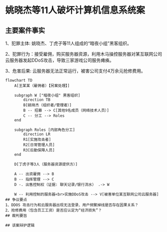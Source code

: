 # 姚晓杰等11人破坏计算机信息系统案
## 主要案件事实

1、犯罪主体: 姚晓杰、丁虎子等11人组成的“暗夜小组”黑客组织。

2、犯罪行为：接受雇佣，购买服务器资源，利用木马操控服务器对某互联网公司云服务器发起DDoS攻击，导致三家游戏公司服务瘫痪。

3、危害后果: 云服务器无法正常运行，被害公司支付4万余元抢修费用。
```mermaid
flowchart TD
    A[王某某（雇佣者）【另案处理】]

    subgraph W ["暗夜小组" 黑客组织]
        direction TB
        B[姚晓杰（组织者/管理者）]
        B -- 招募 --> C[其他9名成员（网络技术人员）]
        C -- 分工 --> Roles
    end

    subgraph Roles [内部角色分工]
        direction LR
        R1[实施攻击者]
        R2[日常管理人员]
        R3[后勤保障人员]
    end

    D[丁虎子等3人（服务器资源提供方）]

    A -- 出资雇佣 --> B
    B -- 指挥管理 --> C
    D -. 出售控制权（证据: 聊天记录/银行流水） .-> W

    W -- 利用控制的服务器<br>实施DDoS攻击 --> V[被害单位某互联网公司云服务器]
## 争议要点
1、DDOS 攻击行为和云服务器出现无法登录、用户频繁掉线是否存在因果关系？
2、抢修费用（包含员工工资）是否应认定为“经济损失”？
## 裁判要旨

## 该案辩护逻辑
